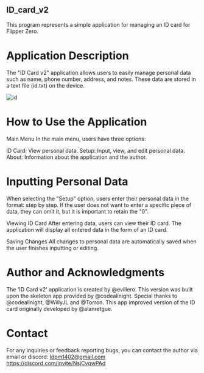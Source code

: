 ## ID_card_v2
This program represents a simple application for managing an ID card for Flipper Zero.


# Application Description
The "ID Card v2" application allows users to easily manage personal data such as name, phone number, address, and notes. These data are stored in a text file (id.txt) on the device.

![id](https://github.com/evillero/ID_card_v2/blob/main/docs/03.png)

# How to Use the Application
Main Menu
In the main menu, users have three options:

ID Card: View personal data.
Setup: Input, view, and edit personal data.
About: Information about the application and the author.

# Inputting Personal Data
When selecting the "Setup" option, users enter their personal data in the format: step by step. If the user does not want to enter a specific piece of data, they can omit it, but it is important to retain the "0".

Viewing ID Card
After entering data, users can view their ID card. The application will display all entered data in the form of an ID card.

Saving Changes
All changes to personal data are automatically saved when the user finishes inputting or editing.

# Author and Acknowledgments
The 'ID Card v2' application is created by @evillero. This version was built upon the skeleton app provided by @codeallnight. Special thanks to @codeallnight, @WillyJL and @Torron.
This app improved version of the ID card originally developed by @alanretgue.

# Contact
For any inquiries or feedback reporting bugs, you can contact the author via email or discord: ldpm1402@gmail.com https://discord.com/invite/NsjCvqwPAd


